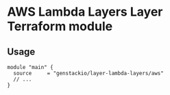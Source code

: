 # AWS Lambda Layers Layer Terraform module

## Usage

```hcl
module "main" {
  source     = "genstackio/layer-lambda-layers/aws"
  // ...
}
```
